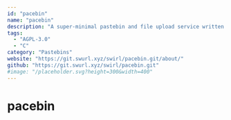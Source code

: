 ```yaml
---
id: "pacebin"
name: "pacebin"
description: "A super-minimal pastebin and file upload service written in pure C, focusing on small executable size, portability, and ease of configuration."
tags:
  - "AGPL-3.0"
  - "C"
category: "Pastebins"
website: "https://git.swurl.xyz/swirl/pacebin.git/about/"
github: "https://git.swurl.xyz/swirl/pacebin.git"
#image: "/placeholder.svg?height=300&width=400"
---
```


# pacebin
